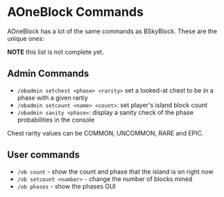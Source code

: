 # AOneBlock Commands

AOneBlock has a lot of the same commands as BSkyBlock. These are the unique ones:

**NOTE** this list is not complete yet.

## Admin Commands

* `/obadmin setchest <phase> <rarity>` set a looked-at chest to be in a phase with a given rartiy
* `/obadmin setcount <name> <count>`: set player's island block count
* `/obadmin sanity <phase>`: display a sanity check of the phase probabilities in the console

Chest rarity values can be COMMON, UNCOMMON, RARE and EPIC.

## User commands

* `/ob count` - show the count and phase that the island is on right now
* `/ob setcount <number>` - change the number of blocks mined
* `/ob phases` - show the phases GUI


